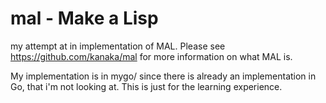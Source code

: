 # mal - Make a Lisp

my attempt at in implementation of MAL. Please see https://github.com/kanaka/mal for more information on what MAL is.

My implementation is in mygo/ since there is already an implementation in Go, that i'm not looking at. This is just for the learning experience.

